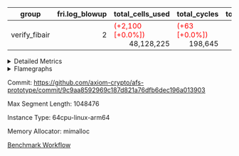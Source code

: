 | group | fri.log_blowup | total_cells_used | total_cycles | total_proof_time_ms |
| --- | --- | --- | --- | --- |
| verify_fibair | <div style='text-align: right'>2</div>  | <span style="color: red">(+2,100 [+0.0%])</span> <div style='text-align: right'>48,128,225</div>  | <span style="color: red">(+63 [+0.0%])</span> <div style='text-align: right'>198,645</div>  | <div style='text-align: right'>5,702.0</div>  |


<details>
<summary>Detailed Metrics</summary>

| air_name | cells | constraints | main_cols | quotient_deg | rows |
| --- | --- | --- | --- | --- | --- |
| FibonacciAir | <div style='text-align: right'>32</div>  | <div style='text-align: right'>5</div>  | <div style='text-align: right'>2</div>  | <div style='text-align: right'>1</div>  | <div style='text-align: right'>16</div>  |

| stark_prove_excluding_trace_time_ms | total_cells |
| --- | --- |
| <span style="color: green">(-1.0 [-8.3%])</span> <div style='text-align: right'>11.0</div>  | <div style='text-align: right'>32</div>  |

| group | commit_exe_time_ms | execute_and_trace_gen_time_ms | execute_time_ms | fri.log_blowup | keygen_time_ms | num_segments | total_cells_used | total_cycles | total_proof_time_ms | verify_program_compile_ms |
| --- | --- | --- | --- | --- | --- | --- | --- | --- | --- | --- |
| verify_fibair | <div style='text-align: right'>9.0</div>  | <span style="color: green">(-12.0 [-0.7%])</span> <div style='text-align: right'>1,702.0</div>  | <span style="color: red">(+1.0 [+0.2%])</span> <div style='text-align: right'>580.0</div>  | <div style='text-align: right'>2</div>  | <span style="color: red">(+2.0 [+3.2%])</span> <div style='text-align: right'>64.0</div>  | <div style='text-align: right'>1</div>  | <span style="color: red">(+2,100 [+0.0%])</span> <div style='text-align: right'>48,128,225</div>  | <span style="color: red">(+63 [+0.0%])</span> <div style='text-align: right'>198,645</div>  | <div style='text-align: right'>5,702.0</div>  | <span style="color: green">(-1.0 [-6.7%])</span> <div style='text-align: right'>14.0</div>  |

| group | air_name | constraints | interactions | quotient_deg |
| --- | --- | --- | --- | --- |
| verify_fibair | ProgramAir | <div style='text-align: right'>4</div>  | <div style='text-align: right'>1</div>  | <div style='text-align: right'>1</div>  |
| verify_fibair | VmConnectorAir | <div style='text-align: right'>8</div>  | <div style='text-align: right'>3</div>  | <div style='text-align: right'>4</div>  |
| verify_fibair | PersistentBoundaryAir<8> | <div style='text-align: right'>5</div>  | <div style='text-align: right'>3</div>  | <div style='text-align: right'>4</div>  |
| verify_fibair | MemoryMerkleAir<8> | <div style='text-align: right'>38</div>  | <div style='text-align: right'>4</div>  | <div style='text-align: right'>4</div>  |
| verify_fibair | AccessAdapterAir<2> | <div style='text-align: right'>12</div>  | <div style='text-align: right'>5</div>  | <div style='text-align: right'>4</div>  |
| verify_fibair | AccessAdapterAir<4> | <div style='text-align: right'>12</div>  | <div style='text-align: right'>5</div>  | <div style='text-align: right'>4</div>  |
| verify_fibair | AccessAdapterAir<8> | <div style='text-align: right'>12</div>  | <div style='text-align: right'>5</div>  | <div style='text-align: right'>4</div>  |
| verify_fibair | Poseidon2VmAir<BabyBearParameters> | <div style='text-align: right'>517</div>  | <div style='text-align: right'>32</div>  | <div style='text-align: right'>4</div>  |
| verify_fibair | FriReducedOpeningAir | <div style='text-align: right'>59</div>  | <div style='text-align: right'>35</div>  | <div style='text-align: right'>4</div>  |
| verify_fibair | VmAirWrapper<NativeVectorizedAdapterAir<4>, FieldExtensionCoreAir> | <div style='text-align: right'>23</div>  | <div style='text-align: right'>15</div>  | <div style='text-align: right'>4</div>  |
| verify_fibair | VmAirWrapper<NativeAdapterAir<2, 1>, FieldArithmeticCoreAir> | <div style='text-align: right'>23</div>  | <div style='text-align: right'>15</div>  | <div style='text-align: right'>4</div>  |
| verify_fibair | VmAirWrapper<JalNativeAdapterAir, JalCoreAir> | <div style='text-align: right'>6</div>  | <div style='text-align: right'>7</div>  | <div style='text-align: right'>4</div>  |
| verify_fibair | VmAirWrapper<BranchNativeAdapterAir, BranchEqualCoreAir<1> | <div style='text-align: right'>23</div>  | <div style='text-align: right'>11</div>  | <div style='text-align: right'>2</div>  |
| verify_fibair | VmAirWrapper<NativeLoadStoreAdapterAir<1>, NativeLoadStoreCoreAir<1> | <div style='text-align: right'>31</div>  | <div style='text-align: right'>19</div>  | <div style='text-align: right'>4</div>  |
| verify_fibair | PhantomAir | <div style='text-align: right'>4</div>  | <div style='text-align: right'>3</div>  | <div style='text-align: right'>4</div>  |
| verify_fibair | VariableRangeCheckerAir | <div style='text-align: right'>4</div>  | <div style='text-align: right'>1</div>  | <div style='text-align: right'>1</div>  |

| group | chip_name | rows_used |
| --- | --- | --- |
| verify_fibair | ProgramChip | <div style='text-align: right'>16,315</div>  |
| verify_fibair | VmConnectorAir | <div style='text-align: right'>2</div>  |
| verify_fibair | Boundary | <div style='text-align: right'>22,770</div>  |
| verify_fibair | Merkle | <div style='text-align: right'>43,900</div>  |
| verify_fibair | AccessAdapter<2> | <span style="color: red">(+84 [+0.1%])</span> <div style='text-align: right'>58,212</div>  |
| verify_fibair | AccessAdapter<4> | <span style="color: red">(+42 [+0.1%])</span> <div style='text-align: right'>35,806</div>  |
| verify_fibair | AccessAdapter<8> | <div style='text-align: right'>23,300</div>  |
| verify_fibair | Poseidon2VmAir<BabyBearParameters> | <div style='text-align: right'>66,670</div>  |
| verify_fibair | FriReducedOpeningAir | <div style='text-align: right'>336</div>  |
| verify_fibair | <NativeVectorizedAdapterAir<4>,FieldExtensionCoreAir> | <div style='text-align: right'>2,186</div>  |
| verify_fibair | <NativeAdapterAir<2, 1>,FieldArithmeticCoreAir> | <div style='text-align: right'>68,142</div>  |
| verify_fibair | <JalNativeAdapterAir,JalCoreAir> | <span style="color: red">(+63 [+1.2%])</span> <div style='text-align: right'>5,169</div>  |
| verify_fibair | <BranchNativeAdapterAir,BranchEqualCoreAir<1>> | <div style='text-align: right'>30,558</div>  |
| verify_fibair | <NativeLoadStoreAdapterAir<1>,NativeLoadStoreCoreAir<1>> | <div style='text-align: right'>85,891</div>  |
| verify_fibair | PhantomAir | <div style='text-align: right'>5,216</div>  |
| verify_fibair | VariableRangeCheckerAir | <div style='text-align: right'>262,144</div>  |

| group | dsl_ir | opcode | frequency |
| --- | --- | --- | --- |
| verify_fibair |  | ADD | <div style='text-align: right'>54,982</div>  |
| verify_fibair |  | BBE4DIV | <div style='text-align: right'>297</div>  |
| verify_fibair |  | BBE4MUL | <div style='text-align: right'>891</div>  |
| verify_fibair |  | BEQ | <div style='text-align: right'>1,418</div>  |
| verify_fibair |  | BNE | <div style='text-align: right'>29,140</div>  |
| verify_fibair |  | COMP_POS2 | <div style='text-align: right'>1,092</div>  |
| verify_fibair |  | DIV | <div style='text-align: right'>3</div>  |
| verify_fibair |  | FE4ADD | <div style='text-align: right'>492</div>  |
| verify_fibair |  | FE4SUB | <div style='text-align: right'>506</div>  |
| verify_fibair |  | FRI_REDUCED_OPENING | <div style='text-align: right'>126</div>  |
| verify_fibair |  | JAL | <span style="color: red">(+63 [+1.2%])</span> <div style='text-align: right'>5,169</div>  |
| verify_fibair |  | LOADW | <div style='text-align: right'>18,438</div>  |
| verify_fibair |  | LOADW2 | <div style='text-align: right'>14,569</div>  |
| verify_fibair |  | MUL | <div style='text-align: right'>9,857</div>  |
| verify_fibair |  | PERM_POS2 | <div style='text-align: right'>265</div>  |
| verify_fibair |  | PHANTOM | <div style='text-align: right'>5,216</div>  |
| verify_fibair |  | SHINTW | <div style='text-align: right'>13,651</div>  |
| verify_fibair |  | STOREW | <div style='text-align: right'>30,347</div>  |
| verify_fibair |  | STOREW2 | <div style='text-align: right'>8,886</div>  |
| verify_fibair |  | SUB | <div style='text-align: right'>3,300</div>  |

| group | air_name | dsl_ir | opcode | cells_used |
| --- | --- | --- | --- | --- |
| verify_fibair | <NativeAdapterAir<2, 1>,FieldArithmeticCoreAir> |  | ADD | <div style='text-align: right'>1,649,460</div>  |
| verify_fibair | AccessAdapter<2> |  | ADD | <span style="color: red">(+462 [+3.6%])</span> <div style='text-align: right'>13,189</div>  |
| verify_fibair | AccessAdapter<4> |  | ADD | <span style="color: red">(+273 [+3.6%])</span> <div style='text-align: right'>7,956</div>  |
| verify_fibair | AccessAdapter<8> |  | ADD | <div style='text-align: right'>799</div>  |
| verify_fibair | Boundary |  | ADD | <div style='text-align: right'>1,880</div>  |
| verify_fibair | Merkle |  | ADD | <div style='text-align: right'>3,008</div>  |
| verify_fibair | <NativeVectorizedAdapterAir<4>,FieldExtensionCoreAir> |  | BBE4DIV | <div style='text-align: right'>11,880</div>  |
| verify_fibair | AccessAdapter<2> |  | BBE4DIV | <div style='text-align: right'>2,904</div>  |
| verify_fibair | AccessAdapter<4> |  | BBE4DIV | <div style='text-align: right'>1,716</div>  |
| verify_fibair | <NativeVectorizedAdapterAir<4>,FieldExtensionCoreAir> |  | BBE4MUL | <div style='text-align: right'>35,640</div>  |
| verify_fibair | AccessAdapter<2> |  | BBE4MUL | <span style="color: red">(+462 [+3.1%])</span> <div style='text-align: right'>15,290</div>  |
| verify_fibair | AccessAdapter<4> |  | BBE4MUL | <span style="color: red">(+273 [+3.1%])</span> <div style='text-align: right'>9,035</div>  |
| verify_fibair | <BranchNativeAdapterAir,BranchEqualCoreAir<1>> |  | BEQ | <div style='text-align: right'>32,614</div>  |
| verify_fibair | <BranchNativeAdapterAir,BranchEqualCoreAir<1>> |  | BNE | <div style='text-align: right'>670,220</div>  |
| verify_fibair | AccessAdapter<2> |  | BNE | <div style='text-align: right'>946</div>  |
| verify_fibair | AccessAdapter<4> |  | BNE | <div style='text-align: right'>559</div>  |
| verify_fibair | AccessAdapter<2> |  | COMP_POS2 | <div style='text-align: right'>48,048</div>  |
| verify_fibair | AccessAdapter<4> |  | COMP_POS2 | <div style='text-align: right'>28,392</div>  |
| verify_fibair | AccessAdapter<8> |  | COMP_POS2 | <div style='text-align: right'>18,564</div>  |
| verify_fibair | Poseidon2VmAir<BabyBearParameters> |  | COMP_POS2 | <div style='text-align: right'>610,428</div>  |
| verify_fibair | <NativeAdapterAir<2, 1>,FieldArithmeticCoreAir> |  | DIV | <div style='text-align: right'>90</div>  |
| verify_fibair | <NativeVectorizedAdapterAir<4>,FieldExtensionCoreAir> |  | FE4ADD | <div style='text-align: right'>19,680</div>  |
| verify_fibair | AccessAdapter<2> |  | FE4ADD | <div style='text-align: right'>10,450</div>  |
| verify_fibair | AccessAdapter<4> |  | FE4ADD | <div style='text-align: right'>6,175</div>  |
| verify_fibair | <NativeVectorizedAdapterAir<4>,FieldExtensionCoreAir> |  | FE4SUB | <div style='text-align: right'>20,240</div>  |
| verify_fibair | AccessAdapter<2> |  | FE4SUB | <div style='text-align: right'>18,546</div>  |
| verify_fibair | AccessAdapter<4> |  | FE4SUB | <div style='text-align: right'>10,959</div>  |
| verify_fibair | AccessAdapter<2> |  | FRI_REDUCED_OPENING | <div style='text-align: right'>2,024</div>  |
| verify_fibair | AccessAdapter<4> |  | FRI_REDUCED_OPENING | <div style='text-align: right'>1,196</div>  |
| verify_fibair | FriReducedOpeningAir |  | FRI_REDUCED_OPENING | <div style='text-align: right'>21,504</div>  |
| verify_fibair | <JalNativeAdapterAir,JalCoreAir> |  | JAL | <span style="color: red">(+630 [+1.2%])</span> <div style='text-align: right'>51,690</div>  |
| verify_fibair | AccessAdapter<2> |  | JAL | <div style='text-align: right'>11</div>  |
| verify_fibair | AccessAdapter<4> |  | JAL | <div style='text-align: right'>13</div>  |
| verify_fibair | <NativeLoadStoreAdapterAir<1>,NativeLoadStoreCoreAir<1>> |  | LOADW | <div style='text-align: right'>755,958</div>  |
| verify_fibair | AccessAdapter<2> |  | LOADW | <div style='text-align: right'>28,952</div>  |
| verify_fibair | AccessAdapter<4> |  | LOADW | <div style='text-align: right'>20,475</div>  |
| verify_fibair | AccessAdapter<8> |  | LOADW | <div style='text-align: right'>16,014</div>  |
| verify_fibair | Boundary |  | LOADW | <div style='text-align: right'>27,600</div>  |
| verify_fibair | Merkle |  | LOADW | <div style='text-align: right'>44,480</div>  |
| verify_fibair | <NativeLoadStoreAdapterAir<1>,NativeLoadStoreCoreAir<1>> |  | LOADW2 | <div style='text-align: right'>597,329</div>  |
| verify_fibair | AccessAdapter<2> |  | LOADW2 | <div style='text-align: right'>13,288</div>  |
| verify_fibair | AccessAdapter<4> |  | LOADW2 | <div style='text-align: right'>7,982</div>  |
| verify_fibair | AccessAdapter<8> |  | LOADW2 | <div style='text-align: right'>1,020</div>  |
| verify_fibair | Boundary |  | LOADW2 | <div style='text-align: right'>1,920</div>  |
| verify_fibair | Merkle |  | LOADW2 | <div style='text-align: right'>2,816</div>  |
| verify_fibair | <NativeAdapterAir<2, 1>,FieldArithmeticCoreAir> |  | MUL | <div style='text-align: right'>295,710</div>  |
| verify_fibair | AccessAdapter<2> |  | MUL | <div style='text-align: right'>11,099</div>  |
| verify_fibair | AccessAdapter<4> |  | MUL | <div style='text-align: right'>10,647</div>  |
| verify_fibair | AccessAdapter<8> |  | MUL | <div style='text-align: right'>10,982</div>  |
| verify_fibair | Boundary |  | MUL | <div style='text-align: right'>25,840</div>  |
| verify_fibair | Merkle |  | MUL | <div style='text-align: right'>41,152</div>  |
| verify_fibair | AccessAdapter<2> |  | PERM_POS2 | <div style='text-align: right'>22,770</div>  |
| verify_fibair | AccessAdapter<4> |  | PERM_POS2 | <div style='text-align: right'>13,455</div>  |
| verify_fibair | AccessAdapter<8> |  | PERM_POS2 | <div style='text-align: right'>8,806</div>  |
| verify_fibair | Poseidon2VmAir<BabyBearParameters> |  | PERM_POS2 | <div style='text-align: right'>148,135</div>  |
| verify_fibair | PhantomAir |  | PHANTOM | <div style='text-align: right'>31,296</div>  |
| verify_fibair | <NativeLoadStoreAdapterAir<1>,NativeLoadStoreCoreAir<1>> |  | SHINTW | <div style='text-align: right'>559,691</div>  |
| verify_fibair | AccessAdapter<2> |  | SHINTW | <div style='text-align: right'>89,463</div>  |
| verify_fibair | AccessAdapter<4> |  | SHINTW | <div style='text-align: right'>69,849</div>  |
| verify_fibair | AccessAdapter<8> |  | SHINTW | <div style='text-align: right'>69,683</div>  |
| verify_fibair | Boundary |  | SHINTW | <div style='text-align: right'>163,960</div>  |
| verify_fibair | Merkle |  | SHINTW | <div style='text-align: right'>582,720</div>  |
| verify_fibair | <NativeLoadStoreAdapterAir<1>,NativeLoadStoreCoreAir<1>> |  | STOREW | <div style='text-align: right'>1,244,227</div>  |
| verify_fibair | AccessAdapter<2> |  | STOREW | <div style='text-align: right'>108,559</div>  |
| verify_fibair | AccessAdapter<4> |  | STOREW | <div style='text-align: right'>70,148</div>  |
| verify_fibair | AccessAdapter<8> |  | STOREW | <div style='text-align: right'>55,743</div>  |
| verify_fibair | Boundary |  | STOREW | <div style='text-align: right'>131,160</div>  |
| verify_fibair | Merkle |  | STOREW | <div style='text-align: right'>557,824</div>  |
| verify_fibair | <NativeLoadStoreAdapterAir<1>,NativeLoadStoreCoreAir<1>> |  | STOREW2 | <div style='text-align: right'>364,326</div>  |
| verify_fibair | AccessAdapter<2> |  | STOREW2 | <div style='text-align: right'>38,236</div>  |
| verify_fibair | AccessAdapter<4> |  | STOREW2 | <div style='text-align: right'>26,481</div>  |
| verify_fibair | AccessAdapter<8> |  | STOREW2 | <div style='text-align: right'>21,692</div>  |
| verify_fibair | Boundary |  | STOREW2 | <div style='text-align: right'>51,000</div>  |
| verify_fibair | Merkle |  | STOREW2 | <div style='text-align: right'>89,344</div>  |
| verify_fibair | <NativeAdapterAir<2, 1>,FieldArithmeticCoreAir> |  | SUB | <div style='text-align: right'>99,000</div>  |
| verify_fibair | AccessAdapter<2> |  | SUB | <div style='text-align: right'>16,423</div>  |
| verify_fibair | AccessAdapter<4> |  | SUB | <div style='text-align: right'>18,629</div>  |
| verify_fibair | AccessAdapter<8> |  | SUB | <div style='text-align: right'>22,117</div>  |
| verify_fibair | Boundary |  | SUB | <div style='text-align: right'>52,040</div>  |
| verify_fibair | Merkle |  | SUB | <div style='text-align: right'>83,392</div>  |

| group | air_name | segment | cells | main_cols | perm_cols | prep_cols | rows |
| --- | --- | --- | --- | --- | --- | --- | --- |
| verify_fibair | ProgramAir | 0 | <div style='text-align: right'>294,912</div>  | <div style='text-align: right'>10</div>  | <div style='text-align: right'>8</div>  |  | <div style='text-align: right'>16,384</div>  |
| verify_fibair | VmConnectorAir | 0 | <div style='text-align: right'>24</div>  | <div style='text-align: right'>4</div>  | <div style='text-align: right'>8</div>  | <div style='text-align: right'>1</div>  | <div style='text-align: right'>2</div>  |
| verify_fibair | PersistentBoundaryAir<8> | 0 | <div style='text-align: right'>917,504</div>  | <div style='text-align: right'>20</div>  | <div style='text-align: right'>8</div>  |  | <div style='text-align: right'>32,768</div>  |
| verify_fibair | MemoryMerkleAir<8> | 0 | <div style='text-align: right'>2,883,584</div>  | <div style='text-align: right'>32</div>  | <div style='text-align: right'>12</div>  |  | <div style='text-align: right'>65,536</div>  |
| verify_fibair | AccessAdapterAir<2> | 0 | <div style='text-align: right'>1,769,472</div>  | <div style='text-align: right'>11</div>  | <div style='text-align: right'>16</div>  |  | <div style='text-align: right'>65,536</div>  |
| verify_fibair | AccessAdapterAir<4> | 0 | <div style='text-align: right'>1,900,544</div>  | <div style='text-align: right'>13</div>  | <div style='text-align: right'>16</div>  |  | <div style='text-align: right'>65,536</div>  |
| verify_fibair | AccessAdapterAir<8> | 0 | <div style='text-align: right'>1,081,344</div>  | <div style='text-align: right'>17</div>  | <div style='text-align: right'>16</div>  |  | <div style='text-align: right'>32,768</div>  |
| verify_fibair | Poseidon2VmAir<BabyBearParameters> | 0 | <div style='text-align: right'>77,987,840</div>  | <div style='text-align: right'>559</div>  | <div style='text-align: right'>36</div>  |  | <div style='text-align: right'>131,072</div>  |
| verify_fibair | FriReducedOpeningAir | 0 | <div style='text-align: right'>71,680</div>  | <div style='text-align: right'>64</div>  | <div style='text-align: right'>76</div>  |  | <div style='text-align: right'>512</div>  |
| verify_fibair | VmAirWrapper<NativeVectorizedAdapterAir<4>, FieldExtensionCoreAir> | 0 | <div style='text-align: right'>245,760</div>  | <div style='text-align: right'>40</div>  | <div style='text-align: right'>20</div>  |  | <div style='text-align: right'>4,096</div>  |
| verify_fibair | VmAirWrapper<NativeAdapterAir<2, 1>, FieldArithmeticCoreAir> | 0 | <div style='text-align: right'>6,553,600</div>  | <div style='text-align: right'>30</div>  | <div style='text-align: right'>20</div>  |  | <div style='text-align: right'>131,072</div>  |
| verify_fibair | VmAirWrapper<JalNativeAdapterAir, JalCoreAir> | 0 | <div style='text-align: right'>180,224</div>  | <div style='text-align: right'>10</div>  | <div style='text-align: right'>12</div>  |  | <div style='text-align: right'>8,192</div>  |
| verify_fibair | VmAirWrapper<BranchNativeAdapterAir, BranchEqualCoreAir<1> | 0 | <div style='text-align: right'>1,671,168</div>  | <div style='text-align: right'>23</div>  | <div style='text-align: right'>28</div>  |  | <div style='text-align: right'>32,768</div>  |
| verify_fibair | VmAirWrapper<NativeLoadStoreAdapterAir<1>, NativeLoadStoreCoreAir<1> | 0 | <div style='text-align: right'>8,519,680</div>  | <div style='text-align: right'>41</div>  | <div style='text-align: right'>24</div>  |  | <div style='text-align: right'>131,072</div>  |
| verify_fibair | PhantomAir | 0 | <div style='text-align: right'>114,688</div>  | <div style='text-align: right'>6</div>  | <div style='text-align: right'>8</div>  |  | <div style='text-align: right'>8,192</div>  |
| verify_fibair | VariableRangeCheckerAir | 0 | <div style='text-align: right'>2,359,296</div>  | <div style='text-align: right'>1</div>  | <div style='text-align: right'>8</div>  | <div style='text-align: right'>2</div>  | <div style='text-align: right'>262,144</div>  |

| group | segment | execute_and_trace_gen_time_ms | stark_prove_excluding_trace_time_ms | total_cells |
| --- | --- | --- | --- | --- |
| verify_fibair | 0 | <span style="color: green">(-10.0 [-0.9%])</span> <div style='text-align: right'>1,075.0</div>  | <span style="color: red">(+22.0 [+0.8%])</span> <div style='text-align: right'>2,925.0</div>  | <div style='text-align: right'>107,769,880</div>  |

</details>



<details>
<summary>Flamegraphs</summary>

[![](https://axiom-public-data-sandbox-us-east-1.s3.us-east-1.amazonaws.com/benchmark/github/flamegraphs/9c9aa8592969c187d821a76dfb6dec196a013903/verify_fibair-2-2-1048476-64cpu-linux-arm64-mimalloc-verify_fibair.dsl_ir.opcode.air_name.cells_used.reverse.svg)](https://axiom-public-data-sandbox-us-east-1.s3.us-east-1.amazonaws.com/benchmark/github/flamegraphs/9c9aa8592969c187d821a76dfb6dec196a013903/verify_fibair-2-2-1048476-64cpu-linux-arm64-mimalloc-verify_fibair.dsl_ir.opcode.air_name.cells_used.reverse.svg)
[![](https://axiom-public-data-sandbox-us-east-1.s3.us-east-1.amazonaws.com/benchmark/github/flamegraphs/9c9aa8592969c187d821a76dfb6dec196a013903/verify_fibair-2-2-1048476-64cpu-linux-arm64-mimalloc-verify_fibair.dsl_ir.opcode.air_name.cells_used.svg)](https://axiom-public-data-sandbox-us-east-1.s3.us-east-1.amazonaws.com/benchmark/github/flamegraphs/9c9aa8592969c187d821a76dfb6dec196a013903/verify_fibair-2-2-1048476-64cpu-linux-arm64-mimalloc-verify_fibair.dsl_ir.opcode.air_name.cells_used.svg)
[![](https://axiom-public-data-sandbox-us-east-1.s3.us-east-1.amazonaws.com/benchmark/github/flamegraphs/9c9aa8592969c187d821a76dfb6dec196a013903/verify_fibair-2-2-1048476-64cpu-linux-arm64-mimalloc-verify_fibair.dsl_ir.opcode.frequency.reverse.svg)](https://axiom-public-data-sandbox-us-east-1.s3.us-east-1.amazonaws.com/benchmark/github/flamegraphs/9c9aa8592969c187d821a76dfb6dec196a013903/verify_fibair-2-2-1048476-64cpu-linux-arm64-mimalloc-verify_fibair.dsl_ir.opcode.frequency.reverse.svg)
[![](https://axiom-public-data-sandbox-us-east-1.s3.us-east-1.amazonaws.com/benchmark/github/flamegraphs/9c9aa8592969c187d821a76dfb6dec196a013903/verify_fibair-2-2-1048476-64cpu-linux-arm64-mimalloc-verify_fibair.dsl_ir.opcode.frequency.svg)](https://axiom-public-data-sandbox-us-east-1.s3.us-east-1.amazonaws.com/benchmark/github/flamegraphs/9c9aa8592969c187d821a76dfb6dec196a013903/verify_fibair-2-2-1048476-64cpu-linux-arm64-mimalloc-verify_fibair.dsl_ir.opcode.frequency.svg)

</details>

Commit: https://github.com/axiom-crypto/afs-prototype/commit/9c9aa8592969c187d821a76dfb6dec196a013903

Max Segment Length: 1048476

Instance Type: 64cpu-linux-arm64

Memory Allocator: mimalloc

[Benchmark Workflow](https://github.com/axiom-crypto/afs-prototype/actions/runs/12246918222)
